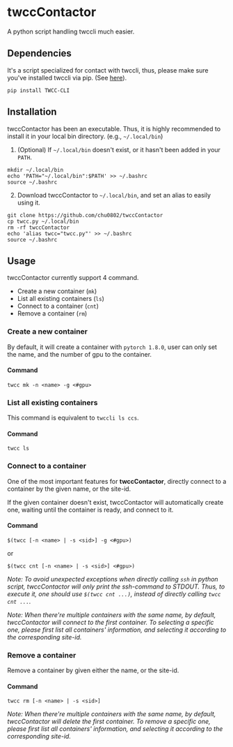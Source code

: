 # twccContactor
A python script handling twccli much easier.

## Dependencies
It's a script specialized for contact with twccli, thus, please make sure you've installed twccli via pip. (See [here](https://man.twcc.ai/@twccdocs/doc-cli-main-zh/)).

```
pip install TWCC-CLI
```

## Installation

twccContactor has been an executable. Thus, it is highly recommended to install it in your local bin directory. (e.g., `~/.local/bin`)

1. (Optional) If `~/.local/bin` doesn't exist, or it hasn't been added in your `PATH`.
  ```
  mkdir ~/.local/bin
  echo 'PATH="~/.local/bin":$PATH' >> ~/.bashrc
  source ~/.bashrc
  ```
2. Download twccContactor to `~/.local/bin`, and set an alias to easily using it.
  ```
  git clone https://github.com/chu0802/twccContactor
  cp twcc.py ~/.local/bin
  rm -rf twccContactor
  echo 'alias twcc="twcc.py"' >> ~/.bashrc
  source ~/.bashrc
  ```

## Usage

twccContactor currently support 4 command.

* Create a new container (`mk`)
* List all existing containers (`ls`)
* Connect to a container (`cnt`)
* Remove a container (`rm`)

### Create a new container

By default, it will create a container with `pytorch 1.8.0`, user can only set the name, and the number of gpu to the container.

#### Command

```
twcc mk -n <name> -g <#gpu>
```

### List all existing containers

This command is equivalent to `twccli ls ccs`.

#### Command

```
twcc ls
```

### Connect to a container

One of the most important features for **twccContactor**, directly connect to a container by the given name, or the site-id.

If the given container doesn't exist, twccContactor will automatically create one, waiting until the container is ready, and connect to it.

#### Command

```
$(twcc [-n <name> | -s <sid>] -g <#gpu>)
```

or 

```
$(twcc cnt [-n <name> | -s <sid>] <#gpu>)
```

*Note: To avoid unexpected exceptions when directly calling `ssh` in python script, twccContactor will only print the ssh-command to STDOUT. Thus, to execute it, one should use `$(twcc cnt ...)`, instead of directly calling `twcc cnt ...`.*

*Note: When there're multiple containers with the same name, by default, twccContactor will connect to the first container. To selecting a specific one, please first list all containers' information, and selecting it according to the corresponding site-id.*

### Remove a container

Remove a container by given either the name, or the site-id.

#### Command

```
twcc rm [-n <name> | -s <sid>]
```

*Note: When there're multiple containers with the same name, by default, twccContactor will delete the first container. To remove a specific one, please first list all containers' information, and selecting it according to the corresponding site-id.*
